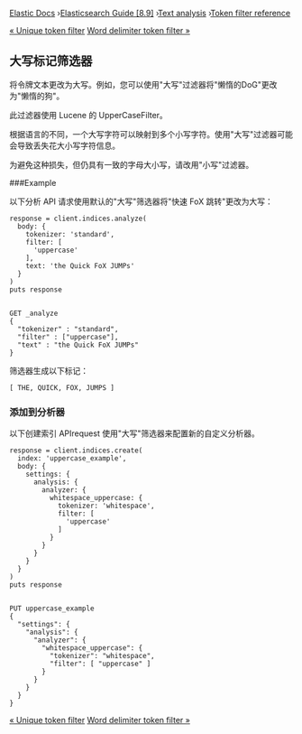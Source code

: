 

[Elastic Docs](/guide/) ›[Elasticsearch Guide [8.9]](index.md) ›[Text
analysis](analysis.md) ›[Token filter reference](analysis-tokenfilters.md)

[« Unique token filter](analysis-unique-tokenfilter.md) [Word delimiter
token filter »](analysis-word-delimiter-tokenfilter.md)

## 大写标记筛选器

将令牌文本更改为大写。例如，您可以使用"大写"过滤器将"懒惰的DoG"更改为"懒惰的狗"。

此过滤器使用 Lucene 的 UpperCaseFilter。

根据语言的不同，一个大写字符可以映射到多个小写字符。使用"大写"过滤器可能会导致丢失花大小写字符信息。

为避免这种损失，但仍具有一致的字母大小写，请改用"小写"过滤器。

###Example

以下分析 API 请求使用默认的"大写"筛选器将"快速 FoX 跳转"更改为大写：

    
    
    response = client.indices.analyze(
      body: {
        tokenizer: 'standard',
        filter: [
          'uppercase'
        ],
        text: 'the Quick FoX JUMPs'
      }
    )
    puts response
    
    
    GET _analyze
    {
      "tokenizer" : "standard",
      "filter" : ["uppercase"],
      "text" : "the Quick FoX JUMPs"
    }

筛选器生成以下标记：

    
    
    [ THE, QUICK, FOX, JUMPS ]

### 添加到分析器

以下创建索引 APIrequest 使用"大写"筛选器来配置新的自定义分析器。

    
    
    response = client.indices.create(
      index: 'uppercase_example',
      body: {
        settings: {
          analysis: {
            analyzer: {
              whitespace_uppercase: {
                tokenizer: 'whitespace',
                filter: [
                  'uppercase'
                ]
              }
            }
          }
        }
      }
    )
    puts response
    
    
    PUT uppercase_example
    {
      "settings": {
        "analysis": {
          "analyzer": {
            "whitespace_uppercase": {
              "tokenizer": "whitespace",
              "filter": [ "uppercase" ]
            }
          }
        }
      }
    }

[« Unique token filter](analysis-unique-tokenfilter.md) [Word delimiter
token filter »](analysis-word-delimiter-tokenfilter.md)

